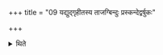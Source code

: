 +++
title = "09 यद्युद्गृहीतस्य ताजग्बिन्दुः प्रस्कन्देद्वर्षुकः"

+++

<details><summary>थिते</summary>

यद्युद्गृहीतस्य ताजग्बिन्दुः प्रस्कन्देद्वर्षुकः पर्जन्यः स्यात् । यदि चिरमवर्षुकः ९
</details>
